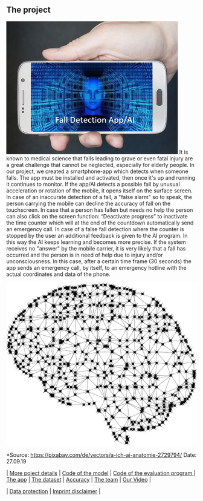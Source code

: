 ## The project 


![](https://raw.githubusercontent.com/MatheLi/BWKI/master/res/Poster_Logo5.3.png)
It is known to medical science that falls leading to grave or even fatal injury are a great challenge that cannot be neglected, especially for elderly people. In our project, we created a smartphone-app which detects when someone falls. The app must be installed and activated, then once it's up and running it continues to monitor. If the app/AI detects a possible fall by unusual acceleration or rotation of the mobile, it opens itself on the surface screen. In case of an inaccurate detection of a fall, a "false alarm" so to speak, the person carrying the mobile can decline the accuracy of fall on the touchscreen. 
In case that a person has fallen but needs no help the person can also click on the screen function: “Deactivate progress” to inactivate the time counter which will at the end of the countdown automatically send an emergency call. In case of a false fall detection where the counter is stopped by the user an additional feedback is given to the AI program. In this way the AI keeps learning and becomes more precise. 
If the system receives no "answer" by the mobile carrier, it is very likely that a fall has occurred and the person is in need of help due to injury and/or unconsciousness. In this case, after a certain time frame (30 seconds) the app sends an emergency call, by itself, to an emergency hotline with the actual coordinates and data of the phone.  


![](https://raw.githubusercontent.com/MatheLi/BWKI/master/res/httpspixabay.comdevectorsa-ich-ai-anatomie-270919.png)

*Source: https://pixabay.com/de/vectors/a-ich-ai-anatomie-2729794/ Date: 27.09.19


| [More poject details](https://matheli.github.io/Fall_Detection_App_AI/posts/More%20details.html) | [Code of the model](https://matheli.github.io/Fall_Detection_App_AI/posts/First_model.html) | [Code of the evaluation program ](https://matheli.github.io/Fall_Detection_App_AI/posts/Second_model.html) | [The app](./posts/The_app_code.md) | [The dataset](./posts/The_dataset.md) | [Accuracy](./posts/Accuracy.md) | [The team](./posts/The_team/The_team.md) | [Our Video](./posts/The_Video.md) |

| [Data protection](https://matheli.github.io/Fall_Detection_App_AI/posts/Datenschutzerkl%C3%A4rung) | [Imprint disclaimer](https://matheli.github.io/Fall_Detection_App_AI/posts/Impressum_Haftungsauschluss) |
